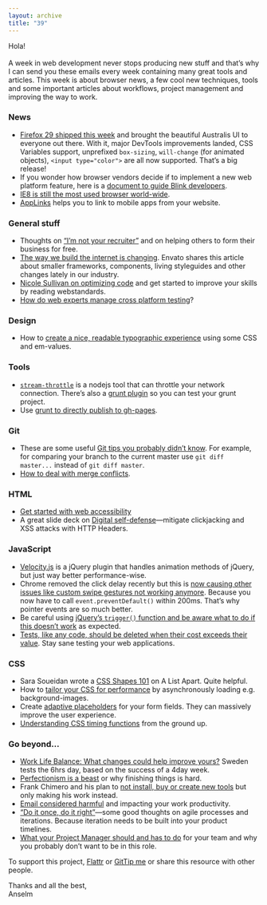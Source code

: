 ```yaml
---
layout: archive
title: "39"
---
```


Hola!<br>
<br>
A week in web development never stops producing new stuff and that’s why I can send you these emails every week containing many great tools and articles. This week is about browser news, a few cool new techniques, tools and some important articles about workflows, project management and improving the way to work.

### News

- [Firefox 29 shipped this week](https://developer.mozilla.org/en-US/Firefox/Releases/29) and brought the beautiful Australis UI to everyone out there. With it, major DevTools improvements landed, CSS Variables support, unprefixed `box-sizing`, `will-change` (for animated objects), `<input type="color">` are all now supported. That’s a big release!
- If you wonder how browser vendors decide if to implement a new web platform feature, here is a [document to guide Blink developers](https://docs.google.com/document/d/1i9gYiufYAEe3ibARlP0x6WDe0qcxzFIC5uYZWo0ojKI/edit?pli=1).
- [IE8 is still the most used browser world-wide](http://thenextweb.com/insider/2014/05/01/ie11-market-share-passes-ie10-ie9-combined-chrome-cements-lead-firefox/).
- [AppLinks](http://applinks.org/) helps you to link to mobile apps from your website.

### General stuff

- Thoughts on [“I’m not your recruiter”](https://medium.com/editors-picks/d2da2fe50f7a) and on helping others to form their business for free.
- [The way we build the internet is changing](http://inside.envato.com/the-way-we-build-the-internet-is-changing/). Envato shares this article about smaller frameworks, components, living styleguides and other changes lately in our industry.
- [Nicole Sullivan on optimizing code](http://www.creativebloq.com/netmag/nicole-sullivan-value-optimising-code-41411428) and get started to improve your skills by reading webstandards.
- [How do web experts manage cross platform testing](http://www.creativebloq.com/netmag/how-do-web-experts-manage-cross-platform-testing-51411505)?

### Design

- How to [create a nice, readable typographic experience](http://typecast.com/blog/readable-fluid-type-with-basic-css-smarts) using some CSS and em-values.

### Tools

- [`stream-throttle`](https://github.com/tjgq/node-stream-throttle) is a nodejs tool that can throttle your network connection. There’s also a [grunt plugin](https://github.com/tjgq/grunt-throttle) so you can test your grunt project.
- Use [grunt to directly publish to gh-pages](https://www.npmjs.org/package/grunt-gh-pages).

### Git

- These are some useful [Git tips you probably didn’t know](http://nigelb.me/2014-04-26-git-tips-you-probably-did-not-know.html). For example, for comparing your branch to the current master use `git diff master...` instead of `git diff master`.
- [How to deal with merge conflicts](http://css-tricks.com/deal-merge-conflicts-git/).

### HTML

- [Get started with web accessibility](https://the-pastry-box-project.net/monika-piotrowicz/2014-April-29#)
- A great slide deck on [Digital self-defense](http://fhemberger.github.io/talks/web-security/en.html#/cover)—mitigate clickjacking and XSS attacks with HTTP Headers.

### JavaScript

- [Velocity.js](http://julian.com/research/velocity/) is a jQuery plugin that handles animation methods of jQuery, but just way better performance-wise.
- Chrome removed the click delay recently but this is [now causing other issues like custom swipe gestures not working anymore](http://wilsonpage.co.uk/touch-events-in-chrome-android/). Because you now have to call `event.preventDefault()` within 200ms. That’s why pointer events are so much better.
- Be careful using [jQuery’s `trigger()` function and be aware what to do if this doesn’t work](http://aerotwist.com/blog/trigger-vs-triggerHandler-in-jQuery/) as expected.
- [Tests, like any code, should be deleted when their cost exceeds their value](http://benjiweber.co.uk/blog/2014/04/27/delete-your-tests/). Stay sane testing your web applications.

### CSS

- Sara Soueidan wrote a [CSS Shapes 101](http://alistapart.com/article/css-shapes-101) on A List Apart. Quite helpful.
- How to [tailor your CSS for performance](http://programming.oreilly.com/2014/04/tailoring-css-for-performance.html) by asynchronously loading e.g. background-images.
- Create [adaptive placeholders](http://blog.circleci.com/adaptive-placeholders/) for your form fields. They can massively improve the user experience.
- [Understanding CSS timing functions](http://www.smashingmagazine.com/2014/04/15/understanding-css-timing-functions/) from the ground up.

### Go beyond…

- [Work Life Balance: What changes could help improve yours?](http://www.theguardian.com/education/2014/apr/09/new-work-life-balance-france-sweden-laws-countries-better-job-hours-work) Sweden tests the 6hrs day, based on the success of a 4day week.
- [Perfectionism is a beast](https://the-pastry-box-project.net/roz-duffy/2014-April-26#) or why finishing things is hard.
- Frank Chimero and his plan to [not install, buy or create new tools](http://frankchimero.com/blog/no-new-tools/) but only making his work instead.
- [Email considered harmful](http://boingboing.net/2014/04/28/email-considered-harmful.html) and impacting your work productivity.
- [“Do it once, do it right”](https://medium.com/p/260b6de30a48)—some good thoughts on agile processes and iterations. Because iteration needs to be built into your product timelines.
- [What your Project Manager should and has to do](https://medium.com/the-year-of-the-looking-glass/1229723a4501) for your team and why you probably don’t want to be in this role.

To support this project, [Flattr](https://flattr.com/profile/helloanselm) or [GitTip me](https://www.gittip.com/Anselm%20Hannemann/) or share this resource with other people.

Thanks and all the best,<br>
Anselm

